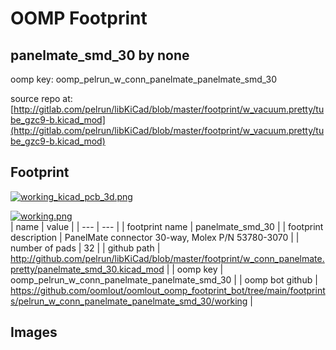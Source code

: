 # OOMP Footprint  
## panelmate_smd_30  by none  
  
oomp key: oomp_pelrun_w_conn_panelmate_panelmate_smd_30  
  
source repo at: [http://gitlab.com/pelrun/libKiCad/blob/master/footprint/w_vacuum.pretty/tube_gzc9-b.kicad_mod](http://gitlab.com/pelrun/libKiCad/blob/master/footprint/w_vacuum.pretty/tube_gzc9-b.kicad_mod)  
## Footprint  
  
[![working_kicad_pcb_3d.png](working_kicad_pcb_3d_600.png)](working_kicad_pcb_3d.png)  
  
[![working.png](working_600.png)](working.png)  
| name | value | 
| --- | --- | 
| footprint name | panelmate_smd_30 | 
| footprint description | PanelMate connector 30-way, Molex P/N 53780-3070 | 
| number of pads | 32 | 
| github path | http://github.com/pelrun/libKiCad/blob/master/footprint/w_conn_panelmate.pretty/panelmate_smd_30.kicad_mod | 
| oomp key | oomp_pelrun_w_conn_panelmate_panelmate_smd_30 | 
| oomp bot github | https://github.com/oomlout/oomlout_oomp_footprint_bot/tree/main/footprints/pelrun_w_conn_panelmate_panelmate_smd_30/working | 
## Images  
